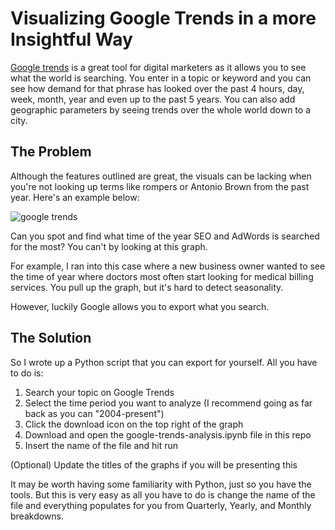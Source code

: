 # Visualizing Google Trends in a more Insightful Way
[Google trends](https://trends.google.com/trends/?geo=US) is a great tool for digital marketers as it allows you to see what the world is searching. You enter in a topic or keyword and you can see how demand for that phrase has looked over the past 4 hours, day, week, month, year and even up to the past 5 years. You can also add geographic parameters by seeing trends over the whole world down to a city. 

## The Problem
Although the features outlined are great, the visuals can be lacking when you're not looking up terms like rompers or Antonio Brown from the past year. Here's an example below:

![google trends](https://www.hallaminternet.com/wp-content/uploads/2018/11/Using-Google-Trends.jpg)

Can you spot and find what time of the year SEO and AdWords is searched for the most? You can't by looking at this graph.

For example, I ran into this case where a new business owner wanted to see the time of year where doctors most often start looking for medical billing services. You pull up the graph, but it's hard to detect seasonality. 

However, luckily Google allows you to export what you search.

## The Solution

So I wrote up a Python script that you can export for yourself. All you have to do is:
1. Search your topic on Google Trends
2. Select the time period you want to analyze (I recommend going as far back as you can "2004-present")
3. Click the download icon on the top right of the graph
4. Download and open the google-trends-analysis.ipynb file in this repo
5. Insert the name of the file and hit run 

(Optional) Update the titles of the graphs if you will be presenting this

It may be worth having some familiarity with Python, just so you have the tools. But this is very easy as all you have to do is change the name of the file and everything populates for you from Quarterly, Yearly, and Monthly breakdowns.
